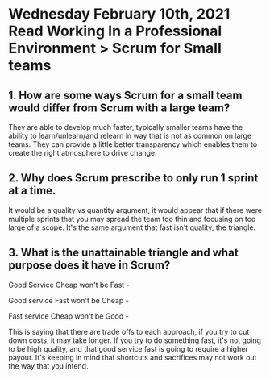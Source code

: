 # Wednesday February 10th, 2021 Read Working In a Professional Environment > Scrum for Small teams


## 1. How are some ways Scrum for a small team would differ from Scrum with a large team?

They are able to develop much faster, typically smaller teams have the ability to learn/unlearn/and relearn in way that is not as common on large teams. They can provide a little better transparency which enables them to create the right atmosphere to drive change. 

## 2. Why does Scrum prescribe to only run 1 sprint at a time.

It would be a quality vs quantity argument, it would appear that if there were multiple sprints that you may spread the team too thin and focusing on too large of a scope. It's the same argument that fast isn't quality, the triangle. 

## 3. What is the unattainable triangle and what purpose does it have in Scrum?

Good Service Cheap won't be Fast -

Good service Fast won't be Cheap - 

Fast service Cheap won't be Good - 

This is saying that there are trade offs to each approach, if you try to cut down costs, it may take longer. If you try to do something fast, it's not going to be high quality, and that good service fast is going to require a higher payout. It's keeping in mind that shortcuts and sacrifices may not work out the way that you intend. 